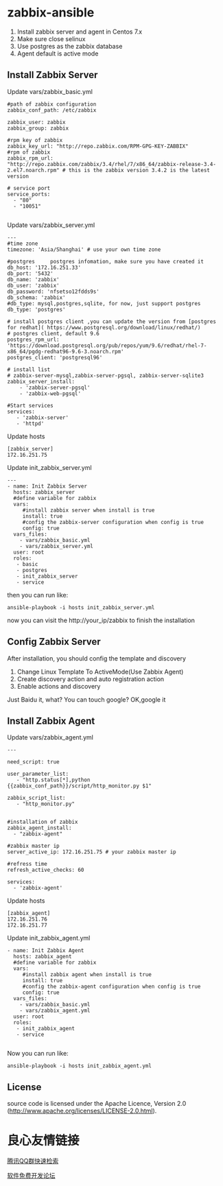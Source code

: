 # zabbix-ansible
1. Install zabbix server and agent in Centos 7.x
2. Make sure close selinux
3. Use postgres as the zabbix database 
4. Agent default is active mode

## Install Zabbix Server
Update vars/zabbix_basic.yml
```
#path of zabbix configuration
zabbix_conf_path: /etc/zabbix

zabbix_user: zabbix
zabbix_group: zabbix

#rpm key of zabbix
zabbix_key_url: "http://repo.zabbix.com/RPM-GPG-KEY-ZABBIX"
#rpm of zabbix
zabbix_rpm_url: "http://repo.zabbix.com/zabbix/3.4/rhel/7/x86_64/zabbix-release-3.4-2.el7.noarch.rpm" # this is the zabbix version 3.4.2 is the latest version

# service port
service_ports:
  - "80"
  - "10051"
  
```
Update vars/zabbix_server.yml

```
---
#time zone
timezone: 'Asia/Shanghai' # use your own time zone

#postgres     postgres infomation, make sure you have created it  
db_host: '172.16.251.33'
db_port: '5432'
db_name: 'zabbix'
db_user: 'zabbix'
db_password: 'nfsetso12fdds9s'
db_schema: 'zabbix'
#db_type: mysql,postgres,sqlite, for now, just support postgres
db_type: 'postgres'

# install postgres client ,you can update the version from [postgres for redhat]( https://www.postgresql.org/download/linux/redhat/)
# postgres client, default 9.6
postgres_rpm_url: 'https://download.postgresql.org/pub/repos/yum/9.6/redhat/rhel-7-x86_64/pgdg-redhat96-9.6-3.noarch.rpm'
postgres_client: 'postgresql96'

# install list 
# zabbix-server-mysql,zabbix-server-pgsql, zabbix-server-sqlite3
zabbix_server_install:
    - 'zabbix-server-pgsql'
    - 'zabbix-web-pgsql'

#Start services
services:
   - 'zabbix-server'
   - 'httpd'

```

Update hosts
```
[zabbix_server]
172.16.251.75
```

Update init_zabbix_server.yml

```
---
- name: Init Zabbix Server
  hosts: zabbix_server
  #define variable for zabbix
  vars:
     #install zabbix server when install is true
     install: true
     #config the zabbix-server configuration when config is true
     config: true
  vars_files:
    - vars/zabbix_basic.yml
    - vars/zabbix_server.yml
  user: root
  roles:
   - basic
   - postgres
   - init_zabbix_server
   - service

```


then you can run like:

```
ansible-playbook -i hosts init_zabbix_server.yml
```
now you can visit the http://your_ip/zabbix to finish the installation

## Config Zabbix Server
After installation, you should config the template and discovery
1. Change Linux Template To ActiveMode(Use Zabbix Agent)
2. Create discovery action and auto registration action
3. Enable actions and discovery  

Just Baidu it, what? You can touch google? OK,google it

## Install Zabbix Agent
Update vars/zabbix_agent.yml

```
---

need_script: true

user_parameter_list:
   - "http.status[*],python {{zabbix_conf_path}}/script/http_monitor.py $1"

zabbix_script_list:
   - "http_monitor.py"


#installation of zabbix
zabbix_agent_install:
  - "zabbix-agent"

#zabbix master ip
server_active_ip: 172.16.251.75 # your zabbix master ip

#refress time
refresh_active_checks: 60

services: 
  - 'zabbix-agent'

```

Update hosts
```
[zabbix_agent]
172.16.251.76
172.16.251.77
```

Update init_zabbix_agent.yml

```
- name: Init Zabbix Agent
  hosts: zabbix_agent
  #define variable for zabbix
  vars:
     #install zabbix agent when install is true
     install: true
     #config the zabbix-agent configuration when config is true
     config: true
  vars_files:
    - vars/zabbix_basic.yml
    - vars/zabbix_agent.yml
  user: root
  roles:
   - init_zabbix_agent
   - service


```


Now you can run like:

```
ansible-playbook -i hosts init_zabbix_agent.yml
```

## License
source code is licensed under the Apache Licence, Version 2.0 (http://www.apache.org/licenses/LICENSE-2.0.html).

 # 良心友情链接

[腾讯QQ群快速检索](http://u.720life.cn/s/8cf73f7c)

[软件免费开发论坛](http://u.720life.cn/s/bbb01dc0)